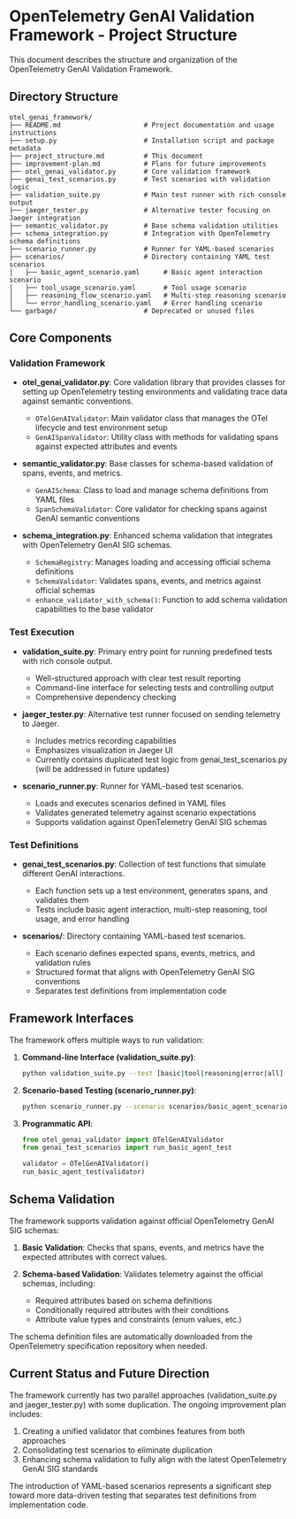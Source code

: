 # OpenTelemetry GenAI Validation Framework - Project Structure

This document describes the structure and organization of the OpenTelemetry GenAI Validation Framework.

## Directory Structure

```
otel_genai_framework/
├── README.md                     # Project documentation and usage instructions
├── setup.py                      # Installation script and package metadata
├── project_structure.md          # This document
├── improvement-plan.md           # Plans for future improvements
├── otel_genai_validator.py       # Core validation framework
├── genai_test_scenarios.py       # Test scenarios with validation logic
├── validation_suite.py           # Main test runner with rich console output
├── jaeger_tester.py              # Alternative tester focusing on Jaeger integration
├── semantic_validator.py         # Base schema validation utilities
├── schema_integration.py         # Integration with OpenTelemetry schema definitions
├── scenario_runner.py            # Runner for YAML-based scenarios
├── scenarios/                    # Directory containing YAML test scenarios
│   ├── basic_agent_scenario.yaml      # Basic agent interaction scenario
│   ├── tool_usage_scenario.yaml       # Tool usage scenario
│   ├── reasoning_flow_scenario.yaml   # Multi-step reasoning scenario
│   └── error_handling_scenario.yaml   # Error handling scenario
└── garbage/                      # Deprecated or unused files
```

## Core Components

### Validation Framework

- **otel_genai_validator.py**: Core validation library that provides classes for setting up OpenTelemetry testing environments and validating trace data against semantic conventions.
  - `OTelGenAIValidator`: Main validator class that manages the OTel lifecycle and test environment setup
  - `GenAISpanValidator`: Utility class with methods for validating spans against expected attributes and events

- **semantic_validator.py**: Base classes for schema-based validation of spans, events, and metrics.
  - `GenAISchema`: Class to load and manage schema definitions from YAML files
  - `SpanSchemaValidator`: Core validator for checking spans against GenAI semantic conventions

- **schema_integration.py**: Enhanced schema validation that integrates with OpenTelemetry GenAI SIG schemas.
  - `SchemaRegistry`: Manages loading and accessing official schema definitions
  - `SchemaValidator`: Validates spans, events, and metrics against official schemas
  - `enhance_validator_with_schema()`: Function to add schema validation capabilities to the base validator

### Test Execution

- **validation_suite.py**: Primary entry point for running predefined tests with rich console output.
  - Well-structured approach with clear test result reporting
  - Command-line interface for selecting tests and controlling output
  - Comprehensive dependency checking

- **jaeger_tester.py**: Alternative test runner focused on sending telemetry to Jaeger.
  - Includes metrics recording capabilities
  - Emphasizes visualization in Jaeger UI
  - Currently contains duplicated test logic from genai_test_scenarios.py (will be addressed in future updates)

- **scenario_runner.py**: Runner for YAML-based test scenarios.
  - Loads and executes scenarios defined in YAML files
  - Validates generated telemetry against scenario expectations
  - Supports validation against OpenTelemetry GenAI SIG schemas

### Test Definitions

- **genai_test_scenarios.py**: Collection of test functions that simulate different GenAI interactions.
  - Each function sets up a test environment, generates spans, and validates them
  - Tests include basic agent interaction, multi-step reasoning, tool usage, and error handling

- **scenarios/**: Directory containing YAML-based test scenarios.
  - Each scenario defines expected spans, events, metrics, and validation rules
  - Structured format that aligns with OpenTelemetry GenAI SIG conventions
  - Separates test definitions from implementation code

## Framework Interfaces

The framework offers multiple ways to run validation:

1. **Command-line Interface (validation_suite.py)**:
   ```bash
   python validation_suite.py --test [basic|tool|reasoning|error|all]
   ```

2. **Scenario-based Testing (scenario_runner.py)**:
   ```bash
   python scenario_runner.py --scenario scenarios/basic_agent_scenario.yaml
   ```

3. **Programmatic API**:
   ```python
   from otel_genai_validator import OTelGenAIValidator
   from genai_test_scenarios import run_basic_agent_test

   validator = OTelGenAIValidator()
   run_basic_agent_test(validator)
   ```

## Schema Validation

The framework supports validation against official OpenTelemetry GenAI SIG schemas:

1. **Basic Validation**: Checks that spans, events, and metrics have the expected attributes with correct values.

2. **Schema-based Validation**: Validates telemetry against the official schemas, including:
   - Required attributes based on schema definitions
   - Conditionally required attributes with their conditions
   - Attribute value types and constraints (enum values, etc.)

The schema definition files are automatically downloaded from the OpenTelemetry specification repository when needed.

## Current Status and Future Direction

The framework currently has two parallel approaches (validation_suite.py and jaeger_tester.py) with some duplication. The ongoing improvement plan includes:

1. Creating a unified validator that combines features from both approaches
2. Consolidating test scenarios to eliminate duplication
3. Enhancing schema validation to fully align with the latest OpenTelemetry GenAI SIG standards

The introduction of YAML-based scenarios represents a significant step toward more data-driven testing that separates test definitions from implementation code.
